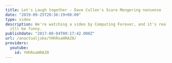 ```yaml
---
title: Let's Laugh together - Dave Cullen's Scare Mongering nonsense
date: "2019-09-25T20:36:19+08:00"
type: video
description: We're watching a video by Computing Forever, and it's really bad, hopefully
  itll be funny.
publishdate: "2017-08-04T00:17:42.000Z"
url: /anactualjoke/YHhRxaHRAZ0/
providers:
  youtube:
    id: YHhRxaHRAZ0
---
```


